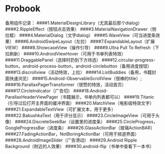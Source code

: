 Probook
=======
备用组件记录：
####1.MaterialDesignLibrary（尤其最后那个dialog）
####2.RippleEffect（按钮点击效果）
####3.MaterialNavigationDrawer（侧拉框）
####4.MaterialDialog（文字dialog）
####5.WaveView（可当进度条效果）
####6.AndroidSwipeLayout（左拉）
####7.ExpandableLayout（扩展VIEW）
####8.ShowcaseView（操作引导）
####9.Ultra Pull To Refresh（下拉刷新）
####10.AndroidViewHover（可用于书单列表特效）
####11.DraggablePanel（选择时扔到下方待选）
####12.circular-progress-button，android-process-button，android-circlebutton（备用进度按钮）
####13.discrollview（活动特效，上拉）
####14.ListBuddies（备用，书籍封面快速浏览）
####15.Android-ObservableScrollView（很棒的title）;
####16.ParallaxPagerTransformer（很赞的特效，活动首页）
####17.CircleIndicator（广告切）
####18.Android-ParallaxHeaderViewPager（书籍展示，书单内列表都可以）
####19.Titanic（引导过后打开主界面的缓冲界面）
####20.MatchView（电影级特效文字）
####21.ExpandableTextView（可扩展文本，用于更多）
####22.BabushkaText（用于评分显示）
####23.CircleImageView（可用于头像）
####24.DiscreteSeekBar（设置里的进度条）
####25.CircleProgress，GoogleProgressBar（进度条）
####26.GlassActionBar（玻璃ActionBAR）
####27.FadingActionBar，NotBoringActionBar（可用于频道界面）
####28.AndroidImageSlider（广告滑动）
####29.Android Ripple Background（附近的人效果）
####30.android-flip（书单中查看下一本书）
